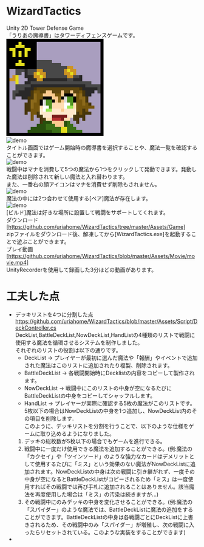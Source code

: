 # WizardTactics
Unity 2D Tower Defense Game  
「うりあの魔導書」はタワーディフェンスゲームです。  
![demo](https://raw.githubusercontent.com/uriahome/WizardTactics/master/Assets/Sprite/UriaHead.png)  
![demo](https://raw.githubusercontent.com/uriahome/WizardTactics/master/Assets/GIF/Title.gif)  
タイトル画面ではゲーム開始時の魔導書を選択することや、魔法一覧を確認することができます。  
![demo](https://raw.githubusercontent.com/uriahome/WizardTactics/master/Assets/GIF/Battle1.gif)  
戦闘中はマナを消費して5つの魔法から1つをクリックして発動できます。発動した魔法は削除されて新しい魔法と入れ替わります。  
また、一番右の顔アイコンはマナを消費せず削除もされません。  
![demo](https://raw.githubusercontent.com/uriahome/WizardTactics/master/Assets/GIF/Battle2.gif)  
魔法の中には2つ合わせて使用する[ペア]魔法が存在します。  
![demo](https://raw.githubusercontent.com/uriahome/WizardTactics/master/Assets/GIF/Battle3.gif)  
[ビルド]魔法は好きな場所に設置して戦闘をサポートしてくれます。  
ダウンロード[https://github.com/uriahome/WizardTactics/tree/master/Assets/Game]  
zipファイルをダウンロード後、解凍してから[WizardTactics.exe]を起動することで遊ぶことができます。  
プレイ動画[https://github.com/uriahome/WizardTactics/blob/master/Assets/Movie/movie.mp4]  
UnityRecorderを使用して録画した3分ほどの動画があります。  
# 工夫した点  
- デッキリストを4つに分割した点  
  https://github.com/uriahome/WizardTactics/blob/master/Assets/Script/DeckController.cs  
  DeckList,BattleDeckList,NowDeckList,HandListの4種類のリストで戦闘に使用する魔法を循環させるシステムを制作しました。  
  それぞれのリストの役割は以下の通りです。  
  * DeckList -> プレイヤーが最初に選んだ魔法や「報酬」やイベントで追加された魔法はこのリストに追加されたり複製、削除されます。  
  * BattleDeckList -> 各戦闘開始時にDecklistの内容をコピーして製作されます。  
  * NowDeckList -> 戦闘中にこのリストの中身が空になるたびにBattleDeckListの中身をコピーしてシャッフルします。
  * HandList -> プレイヤーが実際に確認する5枚の魔法がこのリストです。5枚以下の場合はNowDeckListの中身を1つ追加し、NowDeckList内のその項目を削除します.  
  このように、デッキリストを分割を行うことで、以下のような仕様をゲームに取り込めるようになりました。  
  1. デッキの総枚数が5枚以下の場合でもゲームを進行できる。  
  2. 戦闘中に一度だけ使用できる魔法を追加することができる。(例:魔法の「カクセイ」や「ツインソード」のような強力なカードはデメリットとして使用するたびに「ミス」という効果のない魔法がNowDeckListに追加されます。NowDeckListの中身は次の戦闘に引き継がれず、一度その中身が空になるとBattleDeckListがコピーされるため「ミス」は一度使用すればその戦闘では再び手札に追加されることはありません。該当魔法を再度使用した場合は「ミス」の汚染は続きますが...)  
  3. その戦闘中にのみデッキの中身を変化させることができる。(例:魔法の「スパイダー」のような魔法では、BattleDeckListに魔法の追加をすることができます。BattleDeckListの中身は各戦闘ごとにDeckListに上書きされるため、その戦闘中のみ「スパイダー」が増殖し、次の戦闘に入ったらリセットされている。このような実装をすることができます)  
- 
